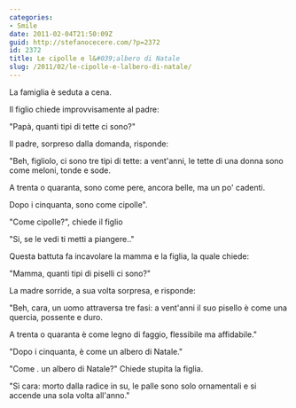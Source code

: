 ```yaml
---
categories:
- Smile
date: 2011-02-04T21:50:09Z
guid: http://stefanocecere.com/?p=2372
id: 2372
title: Le cipolle e l&#039;albero di Natale
slug: /2011/02/le-cipolle-e-lalbero-di-natale/
---
```


La famiglia è seduta a cena.
  
Il figlio chiede improvvisamente al padre:

"Papà, quanti tipi di tette ci sono?"

Il padre, sorpreso dalla domanda, risponde:

"Beh, figliolo, ci sono tre tipi di tette: a vent'anni, le tette di una donna sono come meloni, tonde e sode.
  
A trenta o quaranta, sono come pere, ancora belle, ma un po' cadenti.
  
Dopo i cinquanta, sono come cipolle".
  
"Come cipolle?", chiede il figlio
  
"Si, se le vedi ti metti a piangere.."

Questa battuta fa incavolare la mamma e la figlia, la quale chiede:
  
"Mamma, quanti tipi di piselli ci sono?"
  
La madre sorride, a sua volta sorpresa, e risponde:
  
"Beh, cara, un uomo attraversa tre fasi: a vent'anni il suo pisello è come una quercia, possente e duro.
  
A trenta o quaranta è come legno di faggio, flessibile ma affidabile."
  
"Dopo i cinquanta, è come un albero di Natale."
  
"Come . un albero di Natale?" Chiede stupita la figlia.
  
"Sì cara: morto dalla radice in su, le palle sono solo ornamentali e si accende una sola volta all'anno."